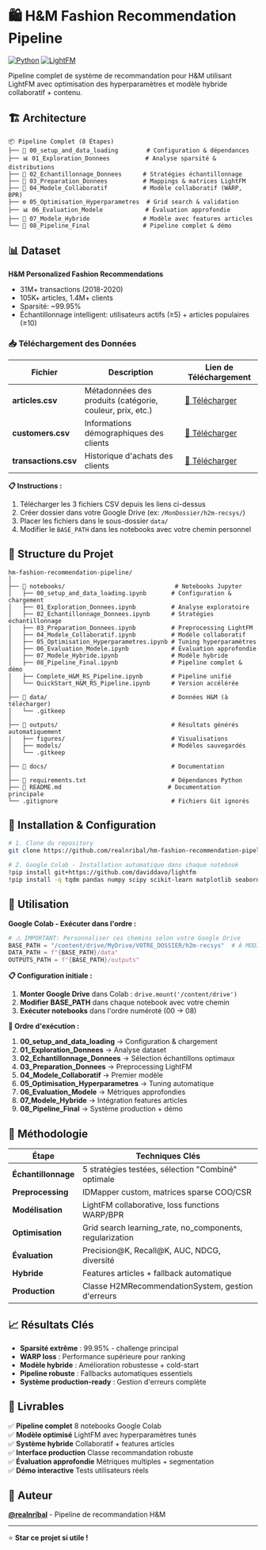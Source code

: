 # 🛍️ H&M Fashion Recommendation Pipeline

[![Python](https://img.shields.io/badge/python-3.8+-blue.svg)](https://www.python.org/downloads/)
[![LightFM](https://img.shields.io/badge/LightFM-compatible-green.svg)](https://making.lyst.com/lightfm/docs/home.html)

Pipeline complet de système de recommandation pour H&M utilisant LightFM avec optimisation des hyperparamètres et modèle hybride collaboratif + contenu.

## 🏗️ Architecture

```
📦 Pipeline Complet (8 Étapes)
├── 🔧 00_setup_and_data_loading        # Configuration & dépendances
├── 📊 01_Exploration_Donnees          # Analyse sparsité & distributions  
├── 🎯 02_Echantillonnage_Donnees      # Stratégies échantillonnage
├── 🔄 03_Preparation_Donnees          # Mappings & matrices LightFM
├── 🤖 04_Modele_Collaboratif          # Modèle collaboratif (WARP, BPR)
├── ⚙️ 05_Optimisation_Hyperparametres  # Grid search & validation
├── 📊 06_Evaluation_Modele            # Évaluation approfondie
├── 🔗 07_Modele_Hybride               # Modèle avec features articles
└── 🎯 08_Pipeline_Final               # Pipeline complet & démo
```

## 📊 Dataset

**H&M Personalized Fashion Recommendations**
- 31M+ transactions (2018-2020)
- 105K+ articles, 1.4M+ clients
- Sparsité: ~99.95%
- Échantillonnage intelligent: utilisateurs actifs (≥5) + articles populaires (≥10)

### 📥 Téléchargement des Données

| Fichier | Description | Lien de Téléchargement |
|---------|-------------|------------------------|
| **articles.csv** | Métadonnées des produits (catégorie, couleur, prix, etc.) | [📁 Télécharger](https://drive.google.com/file/d/1S1MlBGTf3kB5HCz61uAsCij7OwaByP7_/view?usp=drive_link) |
| **customers.csv** | Informations démographiques des clients | [📁 Télécharger](https://drive.google.com/file/d/1hbj7RreMizmNXXfjMXEDJpTG8wJasmHy/view?usp=drive_link) |
| **transactions.csv** | Historique d'achats des clients | [📁 Télécharger](https://drive.google.com/file/d/1hbj7RreMizmNXXfjMXEDJpTG8wJasmHy/view?usp=drive_link) |

**📋 Instructions :**
1. Télécharger les 3 fichiers CSV depuis les liens ci-dessus
2. Créer dossier dans votre Google Drive (ex: `/MonDossier/h2m-recsys/`)
3. Placer les fichiers dans le sous-dossier `data/`
4. Modifier le `BASE_PATH` dans les notebooks avec votre chemin personnel

## 📂 Structure du Projet

```
hm-fashion-recommendation-pipeline/
│
├── 📓 notebooks/                               # Notebooks Jupyter
│   ├── 00_setup_and_data_loading.ipynb       # Configuration & chargement
│   ├── 01_Exploration_Donnees.ipynb          # Analyse exploratoire
│   ├── 02_Echantillonnage_Donnees.ipynb      # Stratégies échantillonnage
│   ├── 03_Preparation_Donnees.ipynb          # Preprocessing LightFM
│   ├── 04_Modele_Collaboratif.ipynb          # Modèle collaboratif
│   ├── 05_Optimisation_Hyperparametres.ipynb # Tuning hyperparamètres
│   ├── 06_Evaluation_Modele.ipynb            # Évaluation approfondie
│   ├── 07_Modele_Hybride.ipynb               # Modèle hybride
│   ├── 08_Pipeline_Final.ipynb               # Pipeline complet & démo
│   ├── Complete_H&M_RS_Pipeline.ipynb        # Pipeline unifié
│   └── QuickStart_H&M_RS_Pipeline.ipynb      # Version accélérée
│
├── 📁 data/                                   # Données H&M (à télécharger)
│   └── .gitkeep
│
├── 📁 outputs/                                # Résultats générés automatiquement
│   ├── figures/                              # Visualisations
│   ├── models/                               # Modèles sauvegardés
│   └── .gitkeep
│
├── 📁 docs/                                   # Documentation
│
├── 📄 requirements.txt                        # Dépendances Python
├── 📖 README.md                              # Documentation principale
└── .gitignore                                # Fichiers Git ignorés
```

## 🚀 Installation & Configuration

```bash
# 1. Clone du repository
git clone https://github.com/realnribal/hm-fashion-recommendation-pipeline.git

# 2. Google Colab - Installation automatique dans chaque notebook
!pip install git+https://github.com/daviddavo/lightfm
!pip install -q tqdm pandas numpy scipy scikit-learn matplotlib seaborn
```

## 📖 Utilisation

**Google Colab - Exécuter dans l'ordre :**

```python
# ⚠️ IMPORTANT: Personnaliser ces chemins selon votre Google Drive
BASE_PATH = "/content/drive/MyDrive/VOTRE_DOSSIER/h2m-recsys"  # À MODIFIER
DATA_PATH = f"{BASE_PATH}/data"
OUTPUTS_PATH = f"{BASE_PATH}/outputs"
```

**📋 Configuration initiale :**
1. **Monter Google Drive** dans Colab : `drive.mount('/content/drive')`
2. **Modifier BASE_PATH** dans chaque notebook avec votre chemin
3. **Exécuter notebooks** dans l'ordre numéroté (00 → 08)

**🔢 Ordre d'exécution :**

1. **00_setup_and_data_loading** → Configuration & chargement
2. **01_Exploration_Donnees** → Analyse dataset
3. **02_Echantillonnage_Donnees** → Sélection échantillons optimaux
4. **03_Preparation_Donnees** → Preprocessing LightFM
5. **04_Modele_Collaboratif** → Premier modèle
6. **05_Optimisation_Hyperparametres** → Tuning automatique
7. **06_Evaluation_Modele** → Métriques approfondies
8. **07_Modele_Hybride** → Intégration features articles
9. **08_Pipeline_Final** → Système production + démo

## 🔬 Méthodologie

| Étape | Techniques Clés |
|-------|----------------|
| **Échantillonnage** | 5 stratégies testées, sélection "Combiné" optimale |
| **Preprocessing** | IDMapper custom, matrices sparse COO/CSR |
| **Modélisation** | LightFM collaborative, loss functions WARP/BPR |
| **Optimisation** | Grid search learning_rate, no_components, regularization |
| **Évaluation** | Precision@K, Recall@K, AUC, NDCG, diversité |
| **Hybride** | Features articles + fallback automatique |
| **Production** | Classe H2MRecommendationSystem, gestion d'erreurs |

## 📈 Résultats Clés

- **Sparsité extrême** : 99.95% - challenge principal
- **WARP loss** : Performance supérieure pour ranking
- **Modèle hybride** : Amélioration robustesse + cold-start
- **Pipeline robuste** : Fallbacks automatiques essentiels
- **Système production-ready** : Gestion d'erreurs complète

## 🎯 Livrables

✅ **Pipeline complet** 8 notebooks Google Colab  
✅ **Modèle optimisé** LightFM avec hyperparamètres tunés  
✅ **Système hybride** Collaboratif + features articles  
✅ **Interface production** Classe recommandation robuste  
✅ **Évaluation approfondie** Métriques multiples + segmentation  
✅ **Démo interactive** Tests utilisateurs réels  

## 👥 Auteur

**[@realnribal](https://github.com/realnribal)** - Pipeline de recommandation H&M

---
⭐ **Star ce projet si utile !**
